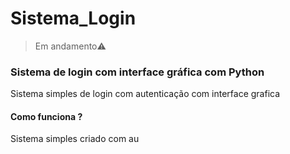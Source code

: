 # Sistema_Login
> Em andamento⚠️

<h3>Sistema de login com interface gráfica com Python</h3>
<p>Sistema simples de login com autenticação com interface grafica</p>

<h4>Como funciona ?</h4>
<p>Sistema simples criado com au</p>
